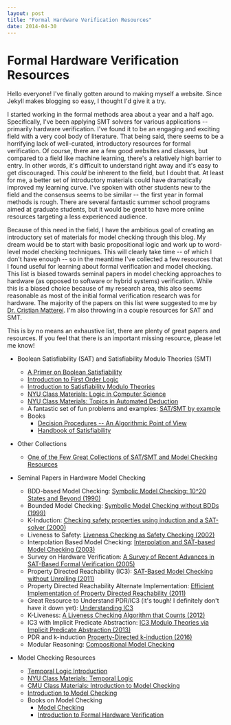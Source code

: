 ```yaml
---
layout: post
title: "Formal Hardware Verification Resources"
date: 2014-04-30
---
```

# Formal Hardware Verification Resources

Hello everyone! I've finally gotten around to making myself a website. Since Jekyll makes blogging so easy, I thought I'd give it a try.

I started working in the formal methods area about a year and a half ago. Specifically, I've been applying SMT solvers for various applications -- primarily hardware verification. I've found it to be an engaging and exciting field with a very cool body of literature. That being said, there seems to be a horrifying lack of well-curated, introductory resources for formal verification. Of course, there are a few good websites and classes, but compared to a field like machine learning, there's a relatively high barrier to entry. In other words, it's difficult to understand right away and it's easy to get discouraged. This *could* be inherent to the field, but I doubt that. At least for me, a better set of introductory materials could have dramatically improved my learning curve. I've spoken with other students new to the field and the consensus seems to be similar -- the first year in formal methods is rough. There are several fantastic summer school programs aimed at graduate students, but it would be great to have more online resources targeting a less experienced audience.

Because of this need in the field, I have the ambitious goal of creating an introductory set of materials for model checking through this blog. My dream would be to start with basic propositional logic and work up to word-level model checking techniques. This will clearly take time -- of which I don't have enough -- so in the meantime I've collected a few resources that I found useful for learning about formal verification and model checking. This list is biased towards seminal papers in model checking approaches to hardware (as opposed to software or hybrid systems) verification. While this is a biased choice because of my research area, this also seems reasonable as most of the initial formal verification research was for hardware. The majority of the papers on this list were suggested to me by [Dr. Cristian Matterei](http://www.mattarei.eu/cristian/). I'm also throwing in a couple resources for SAT and SMT.

This is by no means an exhaustive list, there are plenty of great papers and resources. If you feel that there is an important missing resource, please let me know!

* Boolean Satisfiability (SAT) and Satisfiability Modulo Theories (SMT)
  * [A Primer on Boolean Satisfiability](https://homes.cs.washington.edu/~emina/blog/2017-06-23-a-primer-on-sat.html)
  * [Introduction to First Order Logic](https://plato.stanford.edu/entries/logic-classical/)
  * [Introduction to Satisfiability Modulo Theories](https://cs.nyu.edu/~barrett/pubs/BT14.pdf)
  * [NYU Class Materials: Logic in Computer Science](https://cs.nyu.edu/courses/fall09/G22.2390-001/index.html)
  * [NYU Class Materials: Topics in Automated Deduction](https://cs.nyu.edu/courses/spring07/G22.3033-009/index.html)
  * A fantastic set of fun problems and examples: [SAT/SMT by example](https://yurichev.com/writings/SAT_SMT_by_example.pdf)
  * Books
    * [Decision Procedures -- An Algorithmic Point of View](http://www.decision-procedures.org/)
    * [Handbook of Satisfiability](https://www.amazon.com/Handbook-Satisfiability-Artificial-Intelligence-Applications/dp/1586039296)

* Other Collections
  * [One of the Few Great Collections of SAT/SMT and Model Checking Resources](http://satassociation.org/tutorials.html)

* Seminal Papers in Hardware Model Checking
  * BDD-based Model Checking: [Symbolic Model Checking: 10^20 States and Beyond (1990)](http://www.cs.cmu.edu/~emc/15-820A/reading/burch90symbolic.pdf)
  * Bounded Model Checking: [Symbolic Model Checking without BDDs (1999)](http://fmv.jku.at/papers/BiereCimattiClarkeZhu-TACAS99.pdf)
  * K-Induction: [Checking safety properties using induction and a SAT-solver (2000)](http://www.di.ens.fr/~pouzet/cours/mpri/sheeran-FMCAD00.pdf)
  * Liveness to Safety: [Liveness Checking as Safety Checking (2002)](http://fmv.jku.at/papers/BiereArthoSchuppan-FMICS02.pdf)
  * Interpolation Based Model Checking: [Interpolation and SAT-based Model Checking (2003)](http://www.kenmcmil.com/pubs/CAV03.pdf)
  * Survey on Hardware Verification: [A Survey of Recent Advances in SAT-Based Formal Verification (2005)](http://fmv.jku.at/papers/prasadbieregupta-sttt-7-2-2005.pdf)
  * Property Directed Reachability (IC3): [SAT-Based Model Checking without Unrolling (2011)](https://link.springer.com/content/pdf/10.1007/978-3-642-18275-4.pdf#page=81)
  * Property Directed Reachability Alternate Implementation: [Efficient Implementation of Property Directed Reachability (2011)](https://pdfs.semanticscholar.org/c00f/8211ef5e8ef158d98491f35c7d1f2d565829.pdf)
  * Great Resource to Understand PDR/IC3 (it's tough! I definitely don't have it down yet): [Understanding IC3](http://theory.stanford.edu/~arbrad/papers/Understanding_IC3.pdf)
  * K-Liveness: [A Liveness Checking Algorithm that Counts (2012)](http://www.cs.utexas.edu/~hunt/fmcad/FMCAD12/013.pdf)
  * IC3 with Implicit Predicate Abstraction: [IC3 Modulo Theories via Implicit Predicate Abstraction (2013)](https://pdfs.semanticscholar.org/9d07/b740dffefc9a57f24440d768ee915d51530f.pdf)
  * PDR and k-induction [Property-Directed k-induction (2016)](http://csl.sri.com/users/dejan/papers/jovanovic-fmcad2016.pdf)
  * Modular Reasoning: [Compositional Model Checking](http://www.kenmcmil.com/pubs/CHARME99a.pdf)

* Model Checking Resources
  * [Temporal Logic Introduction](https://plato.stanford.edu/entries/logic-temporal/)
  * [NYU Class Materials: Temporal Logic](https://cs.nyu.edu/courses/fall09/G22.2390-001/index.html)
  * [CMU Class Materials: Introduction to Model Checking](http://www.cs.cmu.edu/~emc/15817-s05/)
  * [Introduction to Model Checking](https://members.loria.fr/SMerz/papers/mc-iste2008.pdf)
  * Books on Model Checking
    * [Model Checking](https://www.amazon.com/Model-Checking-Clarke-Edmund-published/dp/B00EKYH80W/ref=sr_1_5?ie=UTF8&qid=1530411611&sr=8-5&keywords=model+checking+clarke)
    * [Introduction to Formal Hardware Verification](https://www.amazon.com/Introduction-Formal-Hardware-Verification-Thomas/dp/3540654453/ref=sr_1_1?s=books&ie=UTF8&qid=1530411669&sr=1-1&keywords=introduction+to+formal+hardware+verification)

